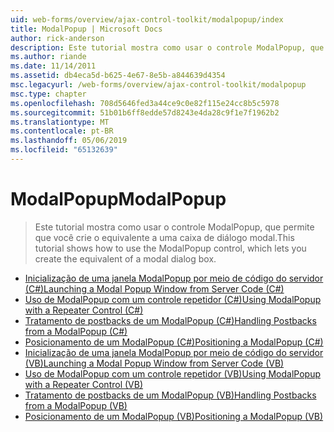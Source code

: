 ```yaml
---
uid: web-forms/overview/ajax-control-toolkit/modalpopup/index
title: ModalPopup | Microsoft Docs
author: rick-anderson
description: Este tutorial mostra como usar o controle ModalPopup, que permite que você crie o equivalente a uma caixa de diálogo modal.
ms.author: riande
ms.date: 11/14/2011
ms.assetid: db4eca5d-b625-4e67-8e5b-a844639d4354
msc.legacyurl: /web-forms/overview/ajax-control-toolkit/modalpopup
msc.type: chapter
ms.openlocfilehash: 708d5646fed3a44ce9c0e82f115e24cc8b5c5978
ms.sourcegitcommit: 51b01b6ff8edde57d8243e4da28c9f1e7f1962b2
ms.translationtype: MT
ms.contentlocale: pt-BR
ms.lasthandoff: 05/06/2019
ms.locfileid: "65132639"
---
```

# <a name="modalpopup"></a><span data-ttu-id="d5a5c-103">ModalPopup</span><span class="sxs-lookup"><span data-stu-id="d5a5c-103">ModalPopup</span></span>

> <span data-ttu-id="d5a5c-104">Este tutorial mostra como usar o controle ModalPopup, que permite que você crie o equivalente a uma caixa de diálogo modal.</span><span class="sxs-lookup"><span data-stu-id="d5a5c-104">This tutorial shows how to use the ModalPopup control, which lets you create the equivalent of a modal dialog box.</span></span>

- [<span data-ttu-id="d5a5c-105">Inicialização de uma janela ModalPopup por meio de código do servidor (C#)</span><span class="sxs-lookup"><span data-stu-id="d5a5c-105">Launching a Modal Popup Window from Server Code (C#)</span></span>](launching-a-modal-popup-window-from-server-code-cs.md)
- [<span data-ttu-id="d5a5c-106">Uso de ModalPopup com um controle repetidor (C#)</span><span class="sxs-lookup"><span data-stu-id="d5a5c-106">Using ModalPopup with a Repeater Control (C#)</span></span>](using-modalpopup-with-a-repeater-control-cs.md)
- [<span data-ttu-id="d5a5c-107">Tratamento de postbacks de um ModalPopup (C#)</span><span class="sxs-lookup"><span data-stu-id="d5a5c-107">Handling Postbacks from a ModalPopup (C#)</span></span>](handling-postbacks-from-a-modalpopup-cs.md)
- [<span data-ttu-id="d5a5c-108">Posicionamento de um ModalPopup (C#)</span><span class="sxs-lookup"><span data-stu-id="d5a5c-108">Positioning a ModalPopup (C#)</span></span>](positioning-a-modalpopup-cs.md)
- [<span data-ttu-id="d5a5c-109">Inicialização de uma janela ModalPopup por meio de código do servidor (VB)</span><span class="sxs-lookup"><span data-stu-id="d5a5c-109">Launching a Modal Popup Window from Server Code (VB)</span></span>](launching-a-modal-popup-window-from-server-code-vb.md)
- [<span data-ttu-id="d5a5c-110">Uso de ModalPopup com um controle repetidor (VB)</span><span class="sxs-lookup"><span data-stu-id="d5a5c-110">Using ModalPopup with a Repeater Control (VB)</span></span>](using-modalpopup-with-a-repeater-control-vb.md)
- [<span data-ttu-id="d5a5c-111">Tratamento de postbacks de um ModalPopup (VB)</span><span class="sxs-lookup"><span data-stu-id="d5a5c-111">Handling Postbacks from a ModalPopup (VB)</span></span>](handling-postbacks-from-a-modalpopup-vb.md)
- [<span data-ttu-id="d5a5c-112">Posicionamento de um ModalPopup (VB)</span><span class="sxs-lookup"><span data-stu-id="d5a5c-112">Positioning a ModalPopup (VB)</span></span>](positioning-a-modalpopup-vb.md)
